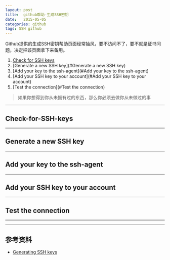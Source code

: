```yaml
---
layout: post
title:  github帮助-生成SSH密钥
date:   2015-05-05
categories: github
tags: SSH github
---
```

Github提供的生成SSH密钥帮助页面经常抽风，要不访问不了，要不就是证书问题，决定把该页面拿下来备用。

1. [Check for SSH keys](#Check-for-SSH-keys)
1. [Generate a new SSH key](#Generate a new SSH key)
2. [Add your key to the ssh-agent](#Add your key to the ssh-agent)
3. [Add your SSH key to your account](#Add your SSH key to your account)
3. [Test the connection](#Test the connection)

> 如果你想得到你从未拥有过的东西，那么你必须去做你从未做过的事

---

## Check-for-SSH-keys

---

## Generate a new SSH key

---

## Add your key to the ssh-agent

---

## Add your SSH key to your account

---

## Test the connection

---



---

## 参考资料
* [Generating SSH keys][generating-ssh-keys]

[generating-ssh-keys]: https://help.github.com/articles/generating-ssh-keys/
